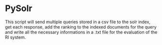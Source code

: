 # PySolr

This script will send multiple queries stored in a csv file to the solr index, 
get each response, add the ranking to the indexed documents for the query
and write all the necessary informations in a .txt file for the evaluation of the RI system.
